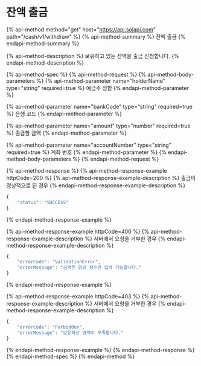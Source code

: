 # 잔액 출금

{% api-method method="get" host="https://api.solapi.com" path="/cash/v1/withdraw" %}
{% api-method-summary %}
잔액 출금
{% endapi-method-summary %}

{% api-method-description %}
보유하고 있는 잔액을 출금 신청합니다.
{% endapi-method-description %}

{% api-method-spec %}
{% api-method-request %}
{% api-method-body-parameters %}
{% api-method-parameter name="holderName" type="string" required=true %}
예금주 성함
{% endapi-method-parameter %}

{% api-method-parameter name="bankCode" type="string" required=true %}
은행 코드
{% endapi-method-parameter %}

{% api-method-parameter name="amount" type="number" required=true %}
출금할 금액
{% endapi-method-parameter %}

{% api-method-parameter name="accountNumber" type="string" required=true %}
계좌 번호
{% endapi-method-parameter %}
{% endapi-method-body-parameters %}
{% endapi-method-request %}

{% api-method-response %}
{% api-method-response-example httpCode=200 %}
{% api-method-response-example-description %}
출금이 정상적으로 된 경우
{% endapi-method-response-example-description %}

```javascript
{
    "status": "SUCCESS"
}
```
{% endapi-method-response-example %}

{% api-method-response-example httpCode=400 %}
{% api-method-response-example-description %}
서버에서 요청을 거부한 경우
{% endapi-method-response-example-description %}

```javascript
{
    "errorCode": "ValidationError",
    "errorMessage": "금액은 양의 정수만 입력 가능합니다."
}
```
{% endapi-method-response-example %}

{% api-method-response-example httpCode=403 %}
{% api-method-response-example-description %}
서버에서 요청을 거부한 경우
{% endapi-method-response-example-description %}

```javascript
{
    "errorCode": "Forbidden",
    "errorMessage": "보유하신 금액이 부족합니다."
}
```
{% endapi-method-response-example %}
{% endapi-method-response %}
{% endapi-method-spec %}
{% endapi-method %}



